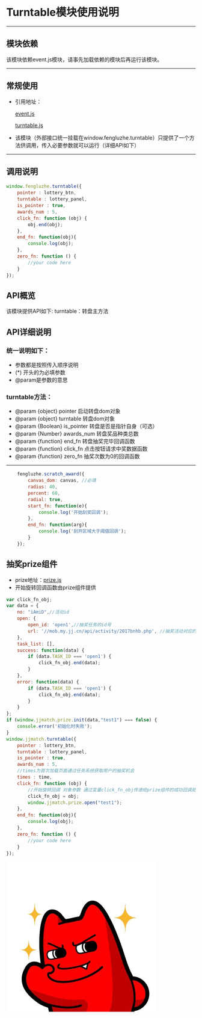 # Turntable模块使用说明

---

## 模块依赖

该模块依赖event.js模块，请事先加载依赖的模块后再运行该模块。

---

## 常规使用

- 引用地址：

   [event.js](../../core/event.js)

   [turntable.js](../../base/turntable.js)
- 该模块（外部接口统一挂载在window.fengluzhe.turntable）只提供了一个方法供调用，传入必要参数就可以运行（详细API如下）

---

## 调用说明
```javascript
window.fengluzhe.turntable({
    pointer : lottery_btn,
    turntable : lottery_panel,
    is_pointer : true,
    awards_num : 5,
    click_fn: function (obj) {
        obj.end(obj);
    },
    end_fn: function(obj){
        console.log(obj);
    },
    zero_fn: function () {
        //your code here
    }
});
```
## API概览
该模块提供API如下:
turntable：转盘主方法
## API详细说明
### 统一说明如下：

- 参数都是按照传入顺序说明
- (*) 开头的为必填参数
- @param是参数的意思

### turntable方法：

- @param {object} pointer 启动转盘dom对象
- @param {object} turntable 转盘dom对象
- @param {Boolean} is_pointer 转盘是否是指针自身（可选）
- @param {Number} awards_num 转盘奖品种类总数
- @param {function} end_fn 转盘抽奖完毕回调函数
- @param {function} click_fn 点击按钮请求中奖数据函数
- @param {function} zero_fn 抽奖次数为0的回调函数

---
```javascript
    fengluzhe.scratch_award({
        canvas_dom: canvas, //必填
        radius: 40,
        percent: 60,
        radial: true,
        start_fn: function(e){
            console.log('开始刮奖回调');
        },
        end_fn: function(arg){
            console.log('刮开区域大于阈值回调');
        }
    });
```
## 抽奖prize组件
- prize地址：[prize.js](../../common/prize.js)
- 开始旋转回调函数由prize组件提供

```javascript
var click_fn_obj;
var data = {
    no: "iAmiD",//活动id
    open: {
        open_id: 'open1',//抽奖任务的id号
        url: '//mob.my.jj.cn/api/activity/2017bnhb.php', //抽奖活动对应的接口
    },
    task_list: [],
    success: function(data) {
        if (data.TASK_ID === 'open1') {
            click_fn_obj.end(data);
        }
    },
    error: function(data) {
        if (data.TASK_ID === 'open1') {
            click_fn_obj.end(data);
        }
    }
};
if (window.jjmatch.prize.init(data,"test1") === false) {
    console.error('初始化时失败');
}
window.jjmatch.turntable({
    pointer : lottery_btn,
    turntable : lottery_panel,
    is_pointer : true,
    awards_num : 5,
    //times为首次加载页面通过任务系统获取用户的抽奖机会
    times : time,
    click_fn: function (obj) {
        //开始旋转回调 对象参数 通过变量click_fn_obj传递给prize组件的成功回调处理
        click_fn_obj = obj;
        window.jjmatch.prize.open("test1");
    },
    end_fn: function(obj){
        console.log(obj);
    },
    zero_fn: function () {
        //your code here
    }
});
```

![image](../images/ok.jpg)
